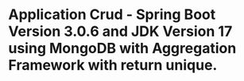 # Application Crud - Spring Boot Version 3.0.6 and JDK Version 17 using MongoDB with Aggregation Framework with return unique. 
